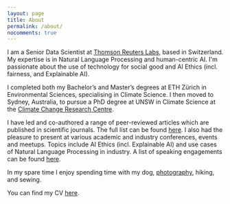 ```yaml
---
layout: page
title: About
permalink: /about/
nocomments: true
---
```


I am a Senior Data Scientist at [Thomson Reuters Labs](https://innovation.thomsonreuters.com/en/labs.html), based in Switzerland. My expertise is in Natural Language Processing and human-centric AI. I'm passionate about the use of technology for social good and AI Ethics (incl. fairness, and Explainable AI).

I completed both my Bachelor’s and Master’s degrees at ETH Zürich in Environmental Sciences, specialising in Climate Science. I then moved to Sydney, Australia, to pursue a PhD degree at UNSW in Climate Science at the [Climate Change Research Centre](http://www.ccrc.unsw.edu.au/ccrc-team/students/nadja-herger).

I have led and co-authored a range of peer-reviewed articles which are published in scientific journals. The full list can be found [here](publications.md). I also had the pleasure to present at various academic and industry conferences, events and meetups. Topics include AI Ethics (incl. Explainable AI) and use cases of Natural Language Processing in industry. A list of speaking engagements can be found [here](speaking.md).  

In my spare time I enjoy spending time with my dog, [photography](https://500px.com/nadja_herger), hiking, and sewing.

You can find my CV <a href="documents/NadjaHerger_CV.pdf" class="image fit" target="_blank">here</a>.
